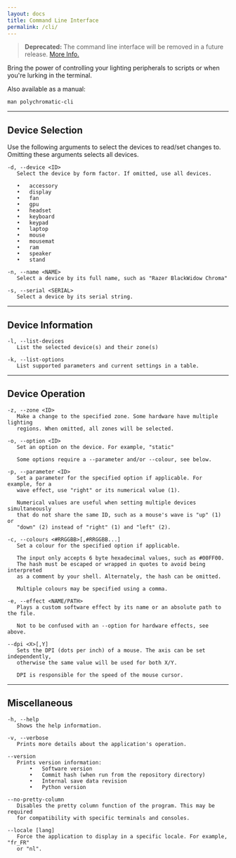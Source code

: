 ```yaml
---
layout: docs
title: Command Line Interface
permalink: /cli/
---
```


> **Deprecated:** The command line interface will be removed in a future release. [More Info.](/faqs/#why-is-the-cli-deprecated)

Bring the power of controlling your lighting peripherals to scripts or
when you're lurking in the terminal.

Also available as a manual:

    man polychromatic-cli

---

## Device Selection

Use the following arguments to select the devices to read/set changes to.
Omitting these arguments selects all devices.

```
-d, --device <ID>
   Select the device by form factor. If omitted, use all devices.

   •   accessory
   •   display
   •   fan
   •   gpu
   •   headset
   •   keyboard
   •   keypad
   •   laptop
   •   mouse
   •   mousemat
   •   ram
   •   speaker
   •   stand

-n, --name <NAME>
   Select a device by its full name, such as "Razer BlackWidow Chroma"

-s, --serial <SERIAL>
   Select a device by its serial string.
```
---

## Device Information

```
-l, --list-devices
   List the selected device(s) and their zone(s)

-k, --list-options
   List supported parameters and current settings in a table.
```

---

## Device Operation

```
-z, --zone <ID>
   Make a change to the specified zone. Some hardware have multiple lighting
   regions. When omitted, all zones will be selected.

-o, --option <ID>
   Set an option on the device. For example, "static"

   Some options require a --parameter and/or --colour, see below.

-p, --parameter <ID>
   Set a parameter for the specified option if applicable. For example, for a
   wave effect, use "right" or its numerical value (1).

   Numerical values are useful when setting multiple devices simultaneously
   that do not share the same ID, such as a mouse's wave is "up" (1) or
   "down" (2) instead of "right" (1) and "left" (2).

-c, --colours <#RRGGBB>[,#RRGGBB...]
   Set a colour for the specified option if applicable.

   The input only accepts 6 byte hexadecimal values, such as #00FF00.
   The hash must be escaped or wrapped in quotes to avoid being interpreted
   as a comment by your shell. Alternately, the hash can be omitted.

   Multiple colours may be specified using a comma.

-e, --effect <NAME/PATH>
   Plays a custom software effect by its name or an absolute path to the file.

   Not to be confused with an --option for hardware effects, see above.

--dpi <X>[,Y]
   Sets the DPI (dots per inch) of a mouse. The axis can be set independently,
   otherwise the same value will be used for both X/Y.

   DPI is responsible for the speed of the mouse cursor.
```

---

## Miscellaneous

```
-h, --help
   Shows the help information.

-v, --verbose
   Prints more details about the application's operation.

--version
   Prints version information:
       •   Software version
       •   Commit hash (when run from the repository directory)
       •   Internal save data revision
       •   Python version

--no-pretty-column
   Disables the pretty column function of the program. This may be required
   for compatibility with specific terminals and consoles.

--locale [lang]
   Force the application to display in a specific locale. For example, "fr_FR"
   or "nl".
```

